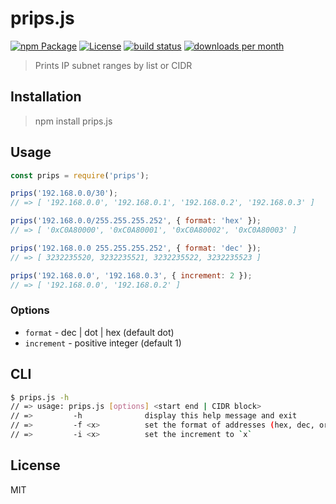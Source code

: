 # prips.js

[![npm Package](https://img.shields.io/npm/v/prips.js.svg)](https://www.npmjs.org/package/prips.js)
[![License](https://img.shields.io/npm/l/express.svg)](https://github.com/honzahommer/node-prips.js/blob/master/LICENSE)
[![build status](https://img.shields.io/travis/honzahommer/node-prips.js/master.svg)](http://travis-ci.org/honzahommer/node-prips.js)
[![downloads per month](http://img.shields.io/npm/dm/prips.js.svg)](https://www.npmjs.org/package/prips.js)

> Prints IP subnet ranges by list or CIDR

## Installation

> npm install prips.js

## Usage

```js
const prips = require('prips');

prips('192.168.0.0/30');
// => [ '192.168.0.0', '192.168.0.1', '192.168.0.2', '192.168.0.3' ]

prips('192.168.0.0/255.255.255.252', { format: 'hex' });
// => [ '0xC0A80000', '0xC0A80001', '0xC0A80002', '0xC0A80003' ]

prips('192.168.0.0 255.255.255.252', { format: 'dec' });
// => [ 3232235520, 3232235521, 3232235522, 3232235523 ]

prips('192.168.0.0', '192.168.0.3', { increment: 2 });
// => [ '192.168.0.0', '192.168.0.2' ]
```

### Options

* `format` - dec | dot | hex (default dot)
* `increment` - positive integer (default 1)

## CLI

```sh
$ prips.js -h
// => usage: prips.js [options] <start end | CIDR block>
// =>         -h              display this help message and exit
// =>         -f <x>          set the format of addresses (hex, dec, or dot)
// =>         -i <x>          set the increment to `x`
```

## License

MIT
